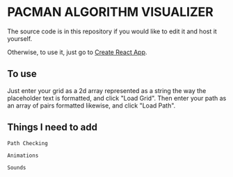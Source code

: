 # PACMAN ALGORITHM VISUALIZER

The source code is in this repository if you would like to edit it and host it yourself.

Otherwise, to use it, just go to [Create React App](https://github.com/facebook/create-react-app).

## To use

Just enter your grid as a 2d array represented as a string the way the placeholder text is formatted, and click "Load Grid".  Then enter your path as an array of pairs formatted likewise, and click "Load Path".

## Things I need to add

`Path Checking`

`Animations`

`Sounds`
